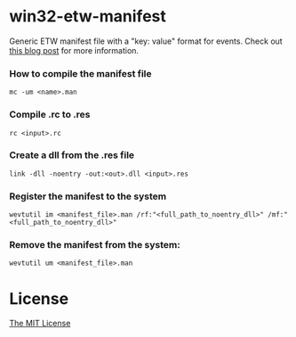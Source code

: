 # win32-etw-manifest

Generic ETW manifest file with a "key: value" format for events. Check out [this blog post](http://flowerinthenight.com/blog/2016/03/01/etw-part1) for more information.

### How to compile the manifest file

```
mc -um <name>.man
```

### Compile .rc to .res

```
rc <input>.rc
```

### Create a dll from the .res file

```
link -dll -noentry -out:<out>.dll <input>.res
```

### Register the manifest to the system

```
wevtutil im <manifest_file>.man /rf:"<full_path_to_noentry_dll>" /mf:"<full_path_to_noentry_dll>"
```

### Remove the manifest from the system:

```
wevtutil um <manifest_file>.man
```

# License

[The MIT License](./LICENSE.md)
